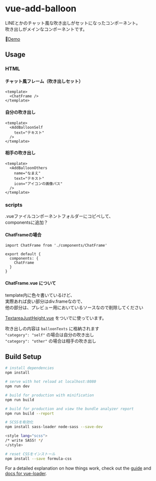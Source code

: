 # vue-add-balloon

LINEとかのチャット風な吹き出しがセットになったコンポーネント。  
吹き出しがメインなコンポーネントです。  


💬<a href="https://nananakamura.github.io/c/vue-add-balloon/index.html" target="_blank">Demo</a>


## Usage

### HTML
#### チャット風フレーム（吹き出しセット）
```
<template>
  <ChatFrame />
</template>
```

#### 自分の吹き出し
```
<template>
  <AddBalloonSelf
    text="テキスト"
  />
</template>
```

#### 相手の吹き出し
```
<template>
  <AddBalloonOthers
    name="なまえ"
    text="テキスト"
    icon="アイコンの画像パス"
  />
</template>
```


### scripts

.vueファイルコンポーネントフォルダーにコピペして、  
componentsに追加？

#### ChatFrameの場合
```
import ChatFrame from './components/ChatFrame'

export default {
  components: {
    ChatFrame
  }
}
```

#### ChatFrame.vue について

template内に色々書いているけど、  
実際あれば良い部分はdiv.frameなので、  
他の部分は、プレビュー用においているソースなので削除してください

[TextareaJustHeight.vue](https://github.com/NanaNakamura/vue-textarea-justheight) をついでに使っています。

吹き出しの内容は `balloonTexts` に格納されます  
`"category": "self"` の場合は自分の吹き出し  
`"category": "other"` の場合は相手の吹き出し


## Build Setup

``` bash
# install dependencies
npm install

# serve with hot reload at localhost:8080
npm run dev

# build for production with minification
npm run build

# build for production and view the bundle analyzer report
npm run build --report

# SCSSを有効化
npm install sass-loader node-sass --save-dev

<style lang="scss">
/* write SASS! */
</style>

# reset CSSをインストール
npm install --save formula-css
```

For a detailed explanation on how things work, check out the [guide](http://vuejs-templates.github.io/webpack/) and [docs for vue-loader](http://vuejs.github.io/vue-loader).
